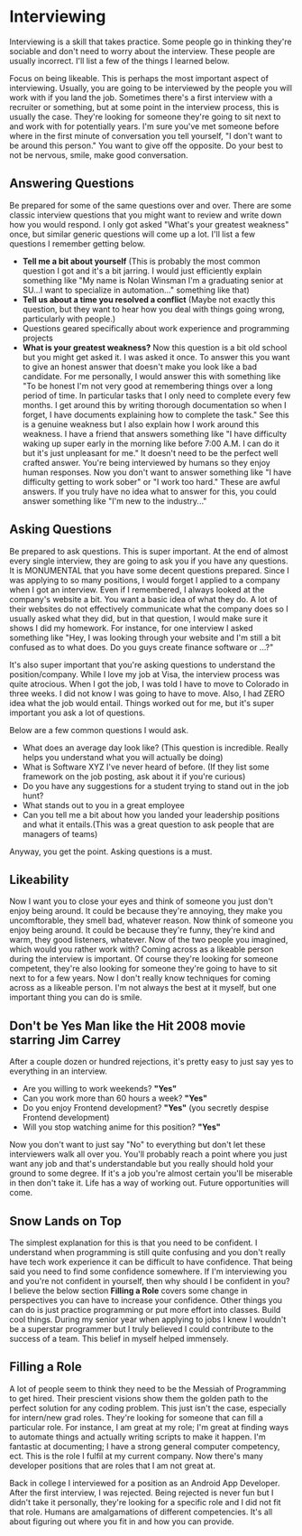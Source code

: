 # Interviewing

Interviewing is a skill that takes practice. Some people go in thinking they're sociable and don't need to worry about the interview. These people are usually incorrect. I'll list a few of the things I learned below.

Focus on being likeable. This is perhaps the most important aspect of interviewing. Usually, you are going to be interviewed by the people you will work with if you land the job. Sometimes there's a first interview with a recruiter or something, but at some point in the interview process, this is usually the case. They're looking for someone they're going to sit next to and work with for potentially years. I'm sure you've met someone before where in the first minute of conversation you tell yourself, "I don't want to be around this person." You want to give off the opposite. Do your best to not be nervous, smile, make good conversation.

## Answering Questions

Be prepared for some of the same questions over and over. There are some classic interview questions that you might want to review and write down how you would respond. I only got asked "What's your greatest weakness" once, but similar generic questions will come up a lot. I'll list a few questions I remember getting below.

- **Tell me a bit about yourself** (This is probably the most common question I got and it's a bit jarring. I would just efficiently explain something like "My name is Nolan Winsman I'm a graduating senior at SU...I want to specialize in automation..." something like that)
- **Tell us about a time you resolved a conflict** (Maybe not exactly this question, but they want to hear how you deal with things going wrong, particularly with people.)
- Questions geared specifically about work experience and programming projects
- **What is your greatest weakness?** Now this question is a bit old school but you might get asked it. I was asked it once. To answer this you want to give an honest answer that doesn't make you look like a bad candidate. For me personally, I would answer this with
  something like "To be honest I'm not very good at remembering things over a long period of time. In particular tasks that I only need to complete every few months. I get around this by writing thorough documentation so when I forget, I have documents explaining how to
  complete the task." See this is a genuine weakness but I also explain how I work around this weakness. I have a friend that answers something like "I have difficulty waking up super early in the morning like before 7:00 A.M. I can do it but it's just unpleasant for me."
  It doesn't need to be the perfect well crafted answer. You're being interviewed by humans so they enjoy human responses. Now you don't want to answer something like "I have difficulty getting to work sober" or "I work too hard." These are awful answers. If you truly
  have no idea what to answer for this, you could answer something like "I'm new to the industry..."

## Asking Questions

Be prepared to ask questions. This is super important. At the end of almost every single interview, they are going to ask you if you have any questions. It is MONUMENTAL that you have some decent questions prepared. Since I was applying to so many positions, I would forget I applied to a company when I got an interview. Even if I remembered, I always looked at the company's website a bit. You want a basic idea of what they do. A lot of their websites do not effectively communicate what the company does so I usually asked what they did, but in that question, I would make sure it shows I did my homework. For instance, for one interview I asked something like "Hey, I was looking through your website and I'm still a bit confused as to what <company name> does. Do you guys create finance software or ...?"

It's also super important that you're asking questions to understand the position/company. While I love my job at Visa, the interview process was quite atrocious. When I got the job, I was told I have to move to Colorado in three weeks. I did not know I was going to have to move. Also, I had ZERO idea what the job would entail. Things worked out for me, but it's super important you ask a lot of questions.

Below are a few common questions I would ask.

- What does an average day look like? (This question is incredible. Really helps you understand what you will actually be doing)
- What is Software XYZ I've never heard of before. (If they list some framework on the job posting, ask about it if you're curious)
- Do you have any suggestions for a student trying to stand out in the job hunt?
- What stands out to you in a great employee
- Can you tell me a bit about how you landed your leadership positions and what it entails.(This was a great question to ask people that are managers of teams)

Anyway, you get the point. Asking questions is a must.

## Likeability

Now I want you to close your eyes and think of someone you just don't enjoy being around. It could be because they're annoying, they make you uncomftorable, they smell bad, whatever reason. Now think of someone you enjoy being around. It could be because they're funny,
they're kind and warm, they good listeners, whatever. Now of the two people you imagined, which would you rather work with? Coming across as a likeable person during the interview is important. Of course they're looking for someone competent, they're also looking for
someone they're going to have to sit next to for a few years. Now I don't really know techniques for coming across as a likeable person. I'm not always the best at it myself, but one important thing you can do is smile.

## Don't be Yes Man like the Hit 2008 movie starring Jim Carrey

After a couple dozen or hundred rejections, it's pretty easy to just say yes to everything in an interview.

- Are you willing to work weekends? **"Yes"**
- Can you work more than 60 hours a week? **"Yes"**
- Do you enjoy Frontend development? **"Yes"** (you secretly despise Frontend development)
- Will you stop watching anime for this position? **"Yes"**

Now you don't want to just say "No" to everything but don't let these interviewers walk all over you. You'll probably reach a point where you just want any job and that's understandable but you really should hold your ground to some degree. If it's a job you're almost
certain you'll be miserable in then don't take it. Life has a way of working out. Future opportunities will come.

## Snow Lands on Top

The simplest explanation for this is that you need to be confident. I understand when programming is still quite confusing and you don't really have tech work experience it can be difficult to have confidence. That being said you need to find some confidence
somewhere. If I'm interviewing you and you're not confident in yourself, then why should I be confident in you? I believe the below section **Filling a Role** covers some change in perspectives you can have to increase your confidence. Other things you can do is just
practice programming or put more effort into classes. Build cool things. During my senior year when applying to jobs I knew I wouldn't be a superstar programmer but I truly believed I could contribute to the success of a team. This belief in myself helped immensely.

## Filling a Role

A lot of people seem to think they need to be the Messiah of Programming to get hired. Their prescient visions show them the golden path to the perfect solution for any coding problem. This just isn't the case, especially for intern/new grad roles. They're looking for
someone that can fill a particular role. For instance, I am great at my role; I'm great at finding ways to automate things and actually writing scripts to make it happen. I'm fantastic at documenting; I have a strong general computer competency, ect. This is the role I
fulfil at my current company. Now there's many developer positions that are roles that I am not great at.

Back in college I interviewed for a position as an Android App Developer. After the first interview, I was rejected. Being rejected is never fun but I didn't take it personally, they're looking for a specific role and I did not fit that role. Humans are amalgamations of
different competencies. It's all about figuring out where you fit in and how you can provide.
